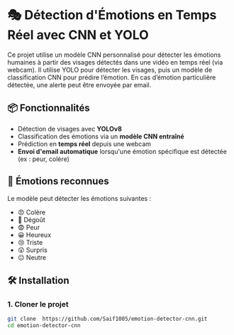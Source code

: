# 🎭 Détection d'Émotions en Temps Réel avec CNN et YOLO

Ce projet utilise un modèle CNN personnalisé pour détecter les émotions humaines à partir des visages détectés dans une vidéo en temps réel (via webcam). Il utilise YOLO pour détecter les visages, puis un modèle de classification CNN pour prédire l’émotion. En cas d’émotion particulière détectée, une alerte peut être envoyée par email.

## 📦 Fonctionnalités

- Détection de visages avec **YOLOv8**
- Classification des émotions via un **modèle CNN entraîné**
- Prédiction en **temps réel** depuis une webcam
- **Envoi d'email automatique** lorsqu'une émotion spécifique est détectée (ex : peur, colère)

## 🧠 Émotions reconnues

Le modèle peut détecter les émotions suivantes :
- 😠 Colère
- 🤢 Dégoût
- 😨 Peur
- 😀 Heureux
- 😢 Triste
- 😲 Surpris
- 😐 Neutre

## 🛠️ Installation

### 1. Cloner le projet
```bash
git clone  https://github.com/Saif1005/emotion-detector-cnn.git
cd emotion-detector-cnn
